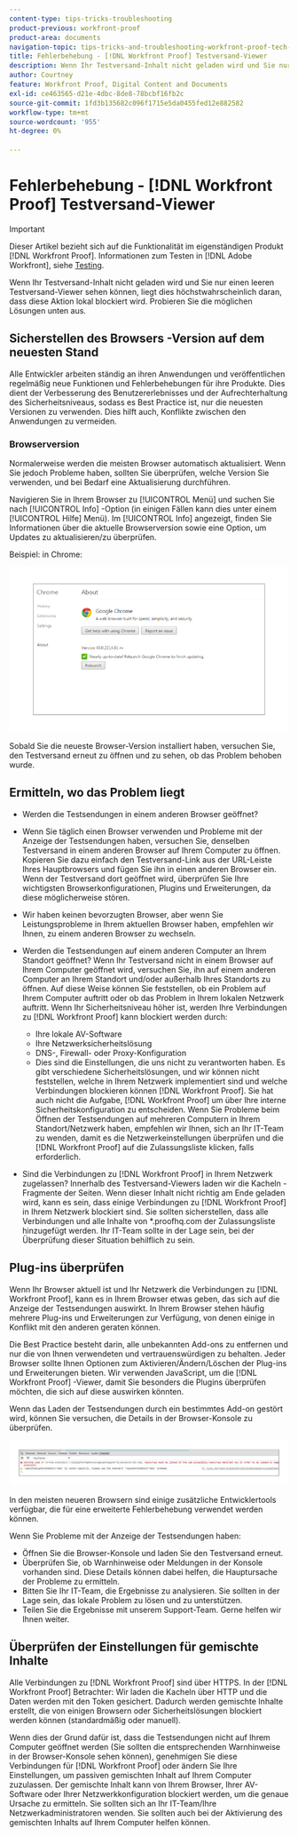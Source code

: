 ```yaml
---
content-type: tips-tricks-troubleshooting
product-previous: workfront-proof
product-area: documents
navigation-topic: tips-tricks-and-troubleshooting-workfront-proof-tech-corner
title: Fehlerbehebung - [!DNL Workfront Proof] Testversand-Viewer
description: Wenn Ihr Testversand-Inhalt nicht geladen wird und Sie nur einen leeren Testversand-Viewer sehen können, liegt dies höchstwahrscheinlich daran, dass diese Aktion lokal blockiert wird.
author: Courtney
feature: Workfront Proof, Digital Content and Documents
exl-id: ce463565-d21e-4dbc-8de8-78bcbf16fb2c
source-git-commit: 1fd3b135682c096f1715e5da0455fed12e882582
workflow-type: tm+mt
source-wordcount: '955'
ht-degree: 0%

---
```


# Fehlerbehebung - [!DNL Workfront Proof] Testversand-Viewer

<!-- Audited: 01/2024 -->

>[!IMPORTANT]
>
>Dieser Artikel bezieht sich auf die Funktionalität im eigenständigen Produkt [!DNL Workfront Proof]. Informationen zum Testen in [!DNL Adobe Workfront], siehe [Testing](../../../review-and-approve-work/proofing/proofing.md).

Wenn Ihr Testversand-Inhalt nicht geladen wird und Sie nur einen leeren Testversand-Viewer sehen können, liegt dies höchstwahrscheinlich daran, dass diese Aktion lokal blockiert wird. Probieren Sie die möglichen Lösungen unten aus.

## Sicherstellen des Browsers <!--and [!DNL Flash Player]--> -Version auf dem neuesten Stand

Alle Entwickler arbeiten ständig an ihren Anwendungen und veröffentlichen regelmäßig neue Funktionen und Fehlerbehebungen für ihre Produkte. Dies dient der Verbesserung des Benutzererlebnisses und der Aufrechterhaltung des Sicherheitsniveaus, sodass es Best Practice ist, nur die neuesten Versionen zu verwenden. Dies hilft auch, Konflikte zwischen den Anwendungen zu vermeiden.

<!--
### [!DNL Flash Player] Plugin Version

To check your current [!DNL Flash Player] version visit the [[!DNL Adobe] website](http://www.adobe.com/software/flash/about/).

![ProofView_2.png](assets/proofview-2-350x199.png)

If your version number differs from the one listed for your platform go to the [[!DNL Flash Player] download page](http://get.adobe.com/flashplayer/otherversions/) and get the latest version.

Please note: we do recommend using the original [!DNL Adobe] plugin, so if your browser uses a built-in solution deactivate it and install the [!DNL Adobe] solution.
-->

### Browserversion

Normalerweise werden die meisten Browser automatisch aktualisiert. Wenn Sie jedoch Probleme haben, sollten Sie überprüfen, welche Version Sie verwenden, und bei Bedarf eine Aktualisierung durchführen.

Navigieren Sie in Ihrem Browser zu [!UICONTROL Menü] und suchen Sie nach [!UICONTROL Info] -Option (in einigen Fällen kann dies unter einem [!UICONTROL Hilfe] Menü). Im [!UICONTROL Info] angezeigt, finden Sie Informationen über die aktuelle Browserversion sowie eine Option, um Updates zu aktualisieren/zu überprüfen.

Beispiel: in Chrome:

![Chrome-Browserversion](assets/proofview-3.png)

Sobald Sie die neueste Browser-Version installiert haben, versuchen Sie, den Testversand erneut zu öffnen und zu sehen, ob das Problem behoben wurde.

<!--
## Ensure Your Local [!DNL Flash] Storage is Available

Our [!DNL Workfront Proof] Viewer is based on Flash, and we store some data about the proofs (i.e., comments, proof tiles, [!DNL Workfront Proof] Viewer settings) on your computer using [!DNL Flash Player]. If the [!DNL Workfront Proof] Viewer opens, but there is no content inside you will want to make sure that the Flash Storage is available on your machine and that [!DNL Workfront Proof] is allowed to use it.

If there is some storage allocated, but you're working with the bigger proofs with multiple pages and comments try to increase the [!DNL Flash] Storage and re-load your proof.

Please see [Problems With Viewing Proofs - [!DNL Flash] Shared Objects Explained](../../../workfront-proof/wp-tech-corner/troubleshooting/view-proof-flash-shared-object.md) for the detailed instructions.
-->

## Ermitteln, wo das Problem liegt

* Werden die Testsendungen in einem anderen Browser geöffnet?
* Wenn Sie täglich einen Browser verwenden und Probleme mit der Anzeige der Testsendungen haben, versuchen Sie, denselben Testversand in einem anderen Browser auf Ihrem Computer zu öffnen. Kopieren Sie dazu einfach den Testversand-Link aus der URL-Leiste Ihres Hauptbrowsers und fügen Sie ihn in einen anderen Browser ein. Wenn der Testversand dort geöffnet wird, überprüfen Sie Ihre wichtigsten Browserkonfigurationen, Plugins und Erweiterungen, da diese möglicherweise stören.
* Wir haben keinen bevorzugten Browser, aber wenn Sie Leistungsprobleme in Ihrem aktuellen Browser haben, empfehlen wir Ihnen, zu einem anderen Browser zu wechseln.
* Werden die Testsendungen auf einem anderen Computer an Ihrem Standort geöffnet?
Wenn Ihr Testversand nicht in einem Browser auf Ihrem Computer geöffnet wird, versuchen Sie, ihn auf einem anderen Computer an Ihrem Standort und/oder außerhalb Ihres Standorts zu öffnen. Auf diese Weise können Sie feststellen, ob ein Problem auf Ihrem Computer auftritt oder ob das Problem in Ihrem lokalen Netzwerk auftritt.
Wenn Ihr Sicherheitsniveau höher ist, werden Ihre Verbindungen zu [!DNL Workfront Proof] kann blockiert werden durch:

   * Ihre lokale AV-Software
   * Ihre Netzwerksicherheitslösung
   * DNS-, Firewall- oder Proxy-Konfiguration
   * Dies sind die Einstellungen, die uns nicht zu verantworten haben. Es gibt verschiedene Sicherheitslösungen, und wir können nicht feststellen, welche in Ihrem Netzwerk implementiert sind und welche Verbindungen blockieren können [!DNL Workfront Proof]. Sie hat auch nicht die Aufgabe, [!DNL Workfront Proof] um über Ihre interne Sicherheitskonfiguration zu entscheiden. Wenn Sie Probleme beim Öffnen der Testsendungen auf mehreren Computern in Ihrem Standort/Netzwerk haben, empfehlen wir Ihnen, sich an Ihr IT-Team zu wenden, damit es die Netzwerkeinstellungen überprüfen und die [!DNL Workfront Proof] auf die Zulassungsliste klicken, falls erforderlich.

* Sind die Verbindungen zu [!DNL Workfront Proof] in Ihrem Netzwerk zugelassen?
Innerhalb des Testversand-Viewers laden wir die Kacheln - Fragmente der Seiten. Wenn dieser Inhalt nicht richtig am Ende geladen wird, kann es sein, dass einige Verbindungen zu [!DNL Workfront Proof] in Ihrem Netzwerk blockiert sind. Sie sollten sicherstellen, dass alle Verbindungen und alle Inhalte von *.proofhq.com der Zulassungsliste hinzugefügt werden. Ihr IT-Team sollte in der Lage sein, bei der Überprüfung dieser Situation behilflich zu sein.

## Plug-ins überprüfen

Wenn Ihr Browser aktuell ist und Ihr Netzwerk die Verbindungen zu [!DNL Workfront Proof], kann es in Ihrem Browser etwas geben, das sich auf die Anzeige der Testsendungen auswirkt. In Ihrem Browser stehen häufig mehrere Plug-ins und Erweiterungen zur Verfügung, von denen einige in Konflikt mit den anderen geraten können.

Die Best Practice besteht darin, alle unbekannten Add-ons zu entfernen und nur die von Ihnen verwendeten und vertrauenswürdigen zu behalten. Jeder Browser sollte Ihnen Optionen zum Aktivieren/Ändern/Löschen der Plug-ins und Erweiterungen bieten. Wir verwenden JavaScript, um die [!DNL Workfront Proof] -Viewer, damit Sie besonders die Plugins überprüfen möchten, die sich auf diese auswirken könnten.

Wenn das Laden der Testsendungen durch ein bestimmtes Add-on gestört wird, können Sie versuchen, die Details in der Browser-Konsole zu überprüfen.

![Browser-Konsole](assets/proofview-4.png)

In den meisten neueren Browsern sind einige zusätzliche Entwicklertools verfügbar, die für eine erweiterte Fehlerbehebung verwendet werden können.

Wenn Sie Probleme mit der Anzeige der Testsendungen haben:

* Öffnen Sie die Browser-Konsole und laden Sie den Testversand erneut.
* Überprüfen Sie, ob Warnhinweise oder Meldungen in der Konsole vorhanden sind. Diese Details können dabei helfen, die Hauptursache der Probleme zu ermitteln.
* Bitten Sie Ihr IT-Team, die Ergebnisse zu analysieren. Sie sollten in der Lage sein, das lokale Problem zu lösen und zu unterstützen.
* Teilen Sie die Ergebnisse mit unserem Support-Team. Gerne helfen wir Ihnen weiter.

## Überprüfen der Einstellungen für gemischte Inhalte

Alle Verbindungen zu [!DNL Workfront Proof] sind über HTTPS. In der [!DNL Workfront Proof] Betrachter: Wir laden die Kacheln über HTTP und die Daten werden mit den Token gesichert. Dadurch werden gemischte Inhalte erstellt, die von einigen Browsern oder Sicherheitslösungen blockiert werden können (standardmäßig oder manuell).

Wenn dies der Grund dafür ist, dass die Testsendungen nicht auf Ihrem Computer geöffnet werden (Sie sollten die entsprechenden Warnhinweise in der Browser-Konsole sehen können), genehmigen Sie diese Verbindungen für [!DNL Workfront Proof] oder ändern Sie Ihre Einstellungen, um passiven gemischten Inhalt auf Ihrem Computer zuzulassen. Der gemischte Inhalt kann von Ihrem Browser, Ihrer AV-Software oder Ihrer Netzwerkkonfiguration blockiert werden, um die genaue Ursache zu ermitteln. Sie sollten sich an Ihr IT-Team/Ihre Netzwerkadministratoren wenden. Sie sollten auch bei der Aktivierung des gemischten Inhalts auf Ihrem Computer helfen können.


